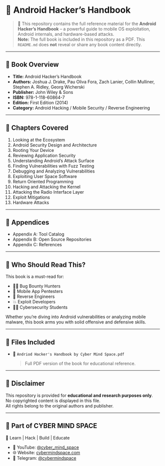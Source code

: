 # 📕 Android Hacker’s Handbook

> 🔐 This repository contains the full reference material for the **Android Hacker’s Handbook** – a powerful guide to mobile OS exploitation, Android internals, and hardware-based attacks.  
> **Note:** The full book is included in this repository as a PDF. This `README.md` does **not** reveal or share any book content directly.

---

## 📘 Book Overview

- **Title:** Android Hacker’s Handbook  
- **Authors:** Joshua J. Drake, Pau Oliva Fora, Zach Lanier, Collin Mulliner, Stephen A. Ridley, Georg Wicherski  
- **Publisher:** John Wiley & Sons  
- **ISBN:** 978-1-118-60864-7  
- **Edition:** First Edition (2014)  
- **Category:** Android Hacking / Mobile Security / Reverse Engineering  

---

## 🧠 Chapters Covered

1. Looking at the Ecosystem  
2. Android Security Design and Architecture  
3. Rooting Your Device  
4. Reviewing Application Security  
5. Understanding Android’s Attack Surface  
6. Finding Vulnerabilities with Fuzz Testing  
7. Debugging and Analyzing Vulnerabilities  
8. Exploiting User Space Software  
9. Return Oriented Programming  
10. Hacking and Attacking the Kernel  
11. Attacking the Radio Interface Layer  
12. Exploit Mitigations  
13. Hardware Attacks  

---

## 📎 Appendices

- Appendix A: Tool Catalog  
- Appendix B: Open Source Repositories  
- Appendix C: References  

---

## 🎯 Who Should Read This?

This book is a must-read for:
- 🧑‍💻 Bug Bounty Hunters  
- 🔐 Mobile App Pentesters  
- 🧠 Reverse Engineers  
- 💥 Exploit Developers  
- 🧑‍🎓 Cybersecurity Students  

Whether you’re diving into Android vulnerabilities or analyzing mobile malware, this book arms you with solid offensive and defensive skills.

---

## 📂 Files Included

- 📘 `Andriod Hacker's Handbook by Cyber Mind Space.pdf`  
  > Full PDF version of the book for educational reference.

---

## 📛 Disclaimer

This repository is provided for **educational and research purposes only**.  
No copyrighted content is displayed in this file.  
All rights belong to the original authors and publisher.

---

## 🧠 Part of CYBER MIND SPACE

📢 Learn | Hack | Build | Educate  
- 🎥 YouTube: [@cyber_mind_space](https://youtube.com/@cyber_mind_space)  
- 🌐 Website: [cybermindspace.com](https://cybermindspace.com)  
- 📢 Telegram: [@cybermindspace](https://t.me/cybermindspace)
